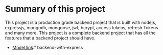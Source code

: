 # Summary of this project

This project is a production grade backend project that is built with nodejs, expressjs, mongodb, mongoose, jwt, bcrypt, access tokens, refresh Tokens and many more. This project is a complete backend project that has all the features that a backend project should have.


- [Model link](https://app.eraser.io/workspace/YtPqZ1VogxGy1jzIDkzj?origin=share)#   b a c k e n d - w i t h - e x p r e s s  
 